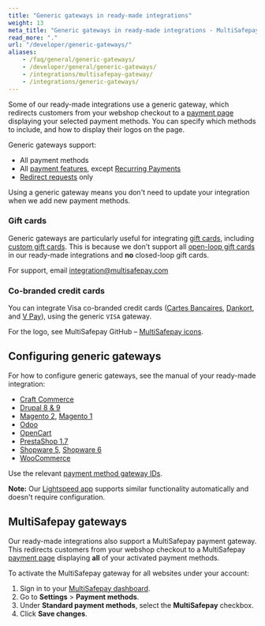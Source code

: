 ```yaml
---
title: "Generic gateways in ready-made integrations"
weight: 13
meta_title: "Generic gateways in ready-made integrations - MultiSafepay Docs"
read_more: "."
url: "/developer/generic-gateways/"
aliases:
    - /faq/general/generic-gateways/
    - /developer/general/generic-gateways/
    - /integrations/multisafepay-gateway/
    - /integrations/generic-gateways/
---
```

Some of our ready-made integrations use a generic gateway, which redirects customers from your webshop checkout to a [payment page](/payment-pages/) displaying your selected payment methods. You can specify which methods to include, and how to display their logos on the page.

Generic gateways support:

- All payment methods
- All [payment features](/payment-features/), except [Recurring Payments](/features/recurring-payments/)
- [Redirect requests](https://docs-api.multisafepay.com/reference/introduction#direct-vs-redirect) only

Using a generic gateway means you don't need to update your integration when we add new payment methods. 

### Gift cards 

Generic gateways are particularly useful for integrating [gift cards](/payment-methods/gift-cards/), including [custom gift cards](/payment-methods/gift-cards/custom-cards/). This is because we don't support all [open-loop gift cards](/payment-methods/gift-cards/open-loop-closed-loop/) in our ready-made integrations and **no** closed-loop gift cards. 

For support, email <integration@multisafepay.com>

### Co-branded credit cards

You can integrate Visa co-branded credit cards ([Cartes Bancaires](/payment-methods/cartes-bancaires/), [Dankort](/payment-methods/dankort/), and [V&nbsp;Pay](/payment-methods/vpay/)), using the generic `VISA` gateway.  

For the logo, see MultiSafepay GitHub – [MultiSafepay icons](https://github.com/MultiSafepay/MultiSafepay-icons/tree/master/methods).

## Configuring generic gateways

For how to configure generic gateways, see the manual of your ready-made integration:

- [Craft Commerce](/craft-commerce/configuring-generic-gateways/)
- [Drupal 8 & 9](/drupal-8-9/configuring-generic-gateways/)
- [Magento 2](/magento-2/generic-gateways/), [Magento 1](/magento-1/configuring-generic-gateways/)
- [Odoo](/odoo/generic-gateways/)
- [OpenCart](/opencart/generic-gateways/)
- [PrestaShop 1.7](/prestashop-1-7/generic-gateways/)
- [Shopware 5](/shopware-5/generic-gateways/), [Shopware 6](/shopware-6/generic-gateways/)
- [WooCommerce](/woo-commerce/generic-gateways/)

Use the relevant [payment method gateway IDs](https://docs-api.multisafepay.com/reference/gateway-ids).

**Note:** Our [Lightspeed app](/lightspeed/) supports similar functionality automatically and doesn't require configuration.

## MultiSafepay gateways

Our ready-made integrations also support a MultiSafepay payment gateway. This redirects customers from your webshop checkout to a MultiSafepay [payment page](/payment-pages/) displaying **all** of your activated payment methods. 

To activate the MultiSafepay gateway for all websites under your account:

1. Sign in to your [MultiSafepay dashboard](https://merchant.multisafepay.com/).
2. Go to **Settings** > **Payment methods**.
3. Under **Standard payment methods**, select the **MultiSafepay** checkbox.
4. Click **Save changes**.

